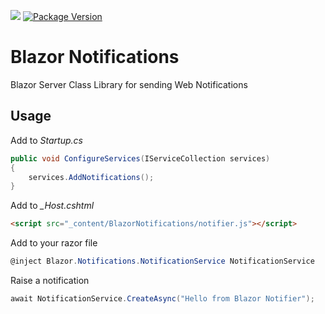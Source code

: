 ![](https://github.com/moonolgerd/Blazor.Notifications/workflows/.NET%20Core/badge.svg)
[![Package Version](https://img.shields.io/nuget/v/BlazorNotifications.svg)](https://www.nuget.org/packages/BlazorNotifications/)

# Blazor Notifications

Blazor Server Class Library for sending Web Notifications

## Usage

Add to *Startup.cs*

```c#
public void ConfigureServices(IServiceCollection services)
{
    services.AddNotifications();
}
```

Add to *_Host.cshtml*

```html
<script src="_content/BlazorNotifications/notifier.js"></script>
```

Add to your razor file

```c#
@inject Blazor.Notifications.NotificationService NotificationService
```

Raise a notification

```c#
await NotificationService.CreateAsync("Hello from Blazor Notifier");
```
